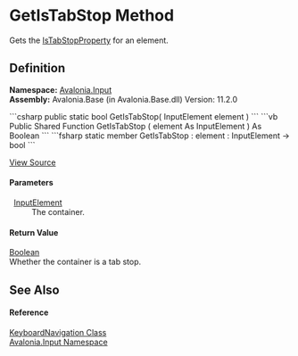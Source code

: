 # GetIsTabStop Method


Gets the <a href="F_Avalonia_Input_KeyboardNavigation_IsTabStopProperty">IsTabStopProperty</a> for an element.



## Definition
**Namespace:** <a href="N_Avalonia_Input">Avalonia.Input</a>  
**Assembly:** Avalonia.Base (in Avalonia.Base.dll) Version: 11.2.0

<Tabs groupId="api-code-preview">
<TabItem value="csharp" label="C#">
```csharp
public static bool GetIsTabStop(
	InputElement element
)
```
</TabItem>
<TabItem value="vb" label="VB">
```vb
Public Shared Function GetIsTabStop ( 
	element As InputElement
) As Boolean
```
</TabItem>
<TabItem value="fsharp" label="F#">
```fsharp
static member GetIsTabStop : 
        element : InputElement -> bool 
```
</TabItem>
</Tabs>



<a href="https://github.com/AvaloniaUI/Avalonia/tree/master/src/Avalonia.Base/Input/KeyboardNavigation.cs#L130" title="View the source code">View Source</a>



#### Parameters
<dl><dt>  <a href="T_Avalonia_Input_InputElement">InputElement</a></dt><dd>The container.</dd></dl>

#### Return Value
<a href="https://learn.microsoft.com/dotnet/api/system.boolean" target="_blank" rel="noopener noreferrer">Boolean</a>  
Whether the container is a tab stop.

## See Also


#### Reference
<a href="T_Avalonia_Input_KeyboardNavigation">KeyboardNavigation Class</a>  
<a href="N_Avalonia_Input">Avalonia.Input Namespace</a>  

